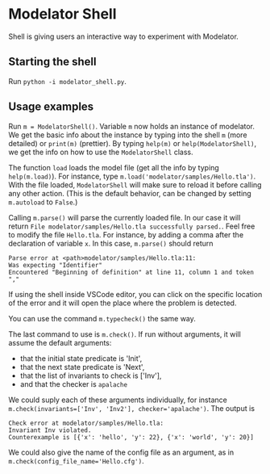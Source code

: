 # Modelator Shell

Shell is giving users an interactive way to experiment with Modelator.

## Starting the shell

Run `python -i modelator_shell.py`.

## Usage examples

Run `m = ModelatorShell()`.
Variable `m` now holds an instance of modelator.
We get the basic info about the instance by typing into the shell `m` (more detailed) or `print(m)` (prettier).
By typing `help(m)` or `help(ModelatorShell)`, we get the info on how to use the `ModelatorShell` class.

The function `load` loads the model file (get all the info by typing `help(m.load)`).
For instance, type `m.load('modelator/samples/Hello.tla')`.
With the file loaded, `ModelatorShell` will make sure to reload it before calling any other action.
(This is the default behavior, can be changed by setting `m.autoload` to `False`.)

Calling `m.parse()` will parse the currently loaded file.
In our case it will return `File modelator/samples/Hello.tla successfully parsed.`.
Feel free to modify the file `Hello.tla`.
For instance, by adding a comma after the declaration of variable `x`.
In this case, `m.parse()` should return

```
Parse error at <path>modelator/samples/Hello.tla:11:
Was expecting "Identifier"
Encountered "Beginning of definition" at line 11, column 1 and token ","
```

If using the shell inside VSCode editor, you can click on the specific location of the error
and it will open the place where the problem is detected.

You can use the command `m.typecheck()` the same way.

The last command to use is `m.check()`.
If run without arguments, it will assume the default arguments:

- that the initial state predicate is 'Init',
- that the next state predicate is 'Next',
- that the list of invariants to check is ['Inv'],
- and that the checker is `apalache`

We could suply each of these arguments individually, for instance
`m.check(invariants=['Inv', 'Inv2'], checker='apalache')`.
The output is

```
Check error at modelator/samples/Hello.tla:
Invariant Inv violated.
Counterexample is [{'x': 'hello', 'y': 22}, {'x': 'world', 'y': 20}]
```

We could also give the name of the config file as an argument, as in
`m.check(config_file_name='Hello.cfg')`.
